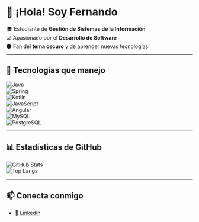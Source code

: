 # 👋 ¡Hola! Soy Fernando  

🎓 Estudiante de **Gestión de Sistemas de la Información**  
💻 Apasionado por el **Desarrollo de Software**  
🌑 Fan del **tema oscuro** y de aprender nuevas tecnologías  

---

## 🚀 Tecnologías que manejo

![Java](https://img.shields.io/badge/Java-%23ED8B00.svg?style=for-the-badge&logo=java&logoColor=white)  
![Spring](https://img.shields.io/badge/Spring-%236DB33F.svg?style=for-the-badge&logo=spring&logoColor=white)  
![Kotlin](https://img.shields.io/badge/Kotlin-%230095D5.svg?style=for-the-badge&logo=kotlin&logoColor=white)  
![JavaScript](https://img.shields.io/badge/JavaScript-%23F7DF1E.svg?style=for-the-badge&logo=javascript&logoColor=black)  
![Angular](https://img.shields.io/badge/Angular-%23DD0031.svg?style=for-the-badge&logo=angular&logoColor=white)  
![MySQL](https://img.shields.io/badge/MySQL-%2300f.svg?style=for-the-badge&logo=mysql&logoColor=white)  
![PostgreSQL](https://img.shields.io/badge/PostgreSQL-%23336791.svg?style=for-the-badge&logo=postgresql&logoColor=white)  

---

## 📊 Estadísticas de GitHub

![GitHub Stats](https://github-readme-stats.vercel.app/api?username=FFULLDEV&show_icons=true&theme=tokyonight)  
![Top Langs](https://github-readme-stats.vercel.app/api/top-langs/?username=FFULLDEV&layout=compact&theme=tokyonight)  

---

## 📫 Conecta conmigo
- 💼 [LinkedIn](www.linkedin.com/in/fmab)


